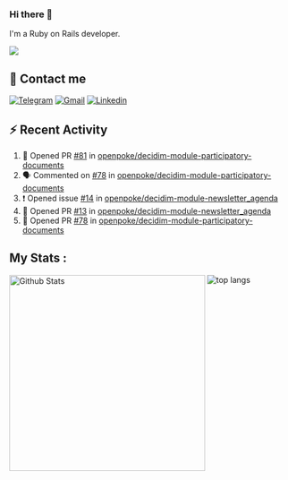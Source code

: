 ### Hi there 👋

I'm a Ruby on Rails developer.

<img src="https://komarev.com/ghpvc/?username=antopalidi&color=blueviolet">

## 📩 Contact me 
[![Telegram](https://img.shields.io/badge/Telegram-2CA5E0?style=for-the-badge&logo=telegram&logoColor=white)](https://t.me/anna_top)
[![Gmail](https://img.shields.io/badge/email-D14836?style=for-the-badge&logo=gmail&logoColor=white)](mailto:topalidisanna@gmail.com)
[![Linkedin](https://img.shields.io/badge/LinkedIn-0077B5?style=for-the-badge&logo=linkedin&logoColor=white)](https://www.linkedin.com/in/topalidi/)
<!-- [![Codewars](https://img.shields.io/badge/Codewars-B1361E?style=for-the-badge&logo=Codewars&logoColor=white)](https://www.codewars.com/users/antopalidi) -->

## :zap: Recent Activity

<!--START_SECTION:activity-->
1. 💪 Opened PR [#81](https://github.com/openpoke/decidim-module-participatory-documents/pull/81) in [openpoke/decidim-module-participatory-documents](https://github.com/openpoke/decidim-module-participatory-documents)
2. 🗣 Commented on [#78](https://github.com/openpoke/decidim-module-participatory-documents/issues/78) in [openpoke/decidim-module-participatory-documents](https://github.com/openpoke/decidim-module-participatory-documents)
3. ❗️ Opened issue [#14](https://github.com/openpoke/decidim-module-newsletter_agenda/issues/14) in [openpoke/decidim-module-newsletter_agenda](https://github.com/openpoke/decidim-module-newsletter_agenda)
4. 💪 Opened PR [#13](https://github.com/openpoke/decidim-module-newsletter_agenda/pull/13) in [openpoke/decidim-module-newsletter_agenda](https://github.com/openpoke/decidim-module-newsletter_agenda)
5. 💪 Opened PR [#78](https://github.com/openpoke/decidim-module-participatory-documents/pull/78) in [openpoke/decidim-module-participatory-documents](https://github.com/openpoke/decidim-module-participatory-documents)
<!--END_SECTION:activity-->

## My Stats :
<!--
<img alt="activity" src="https://streak-stats.demolab.com?user=antopalidi" />
-->
<div>
<img align="top" width="350px" alt="Github Stats" src="https://github-readme-stats-1-brown.vercel.app/api?username=antopalidi&count_private=true&show_icons=true&hide_border=true" />
<img align="top" alt="top langs" src="https://github-readme-stats-1-brown.vercel.app/api/top-langs/?username=antopalidi&layout=compact" />
 </div>
<!--
#### [My CV](https://antopalidi.github.io/my_cv/)
-->

<!--
**antopalidi/antopalidi** is a ✨ _special_ ✨ repository because its `README.md` (this file) appears on your GitHub profile.
-->
